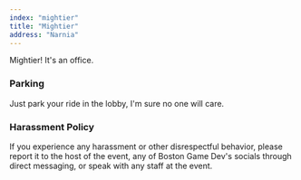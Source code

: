 ```yaml
---
index: "mightier"
title: "Mightier"
address: "Narnia"
---
```


Mightier! It's an office.

### Parking

Just park your ride in the lobby, I'm sure no one will care.

### Harassment Policy

If you experience any harassment or other disrespectful behavior, please report it to the host of the event, any of Boston Game Dev's socials through direct messaging, or speak with any staff at the event.